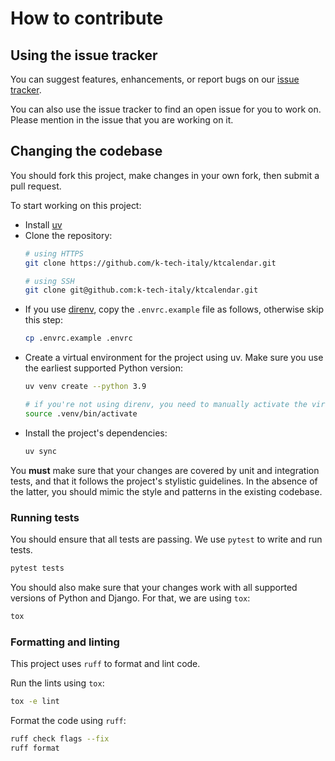 # How to contribute

## Using the issue tracker

You can suggest features, enhancements, or report bugs on our [issue tracker](https://github.com/k-tech-italy/ktcalendar/issues).

You can also use the issue tracker to find an open issue for you to work on. Please mention in the issue that you are working on it.

## Changing the codebase

You should fork this project, make changes in your own fork, then submit a pull request.

To start working on this project:
* Install [uv](https://docs.astral.sh/uv)
* Clone the repository:
    ```bash
    # using HTTPS
    git clone https://github.com/k-tech-italy/ktcalendar.git

    # using SSH
    git clone git@github.com:k-tech-italy/ktcalendar.git
    ```
* If you use [direnv](https://direnv.net/), copy the `.envrc.example` file as follows, otherwise skip this step:
    ```bash
    cp .envrc.example .envrc
    ```
* Create a virtual environment for the project using uv. Make sure you use the earliest supported Python version:
    ```bash
    uv venv create --python 3.9

    # if you're not using direnv, you need to manually activate the virtual environment
    source .venv/bin/activate
    ```
* Install the project's dependencies:
    ```bash
    uv sync
    ```

You **must** make sure that your changes are covered by unit and integration tests, and that it follows the project's stylistic guidelines. In the absence of the latter, you should mimic the style and patterns in the existing codebase.

### Running tests

You should ensure that all tests are passing. We use `pytest` to write and run tests.
```bash
pytest tests
```

You should also make sure that your changes work with all supported versions of Python and Django. For that, we are using `tox`:
```bash
tox
```

### Formatting and linting

This project uses `ruff` to format and lint code.

Run the lints using `tox`:
```bash
tox -e lint
```

Format the code using `ruff`:
```bash
ruff check flags --fix
ruff format
```
